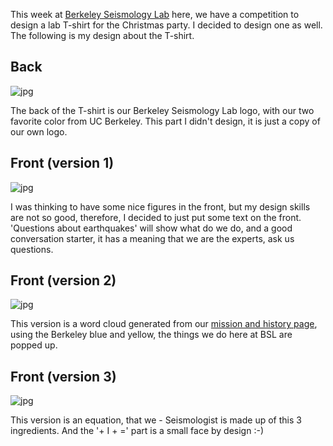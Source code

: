 This week at [Berkeley Seismology Lab](http://seismo.berkeley.edu/) here, we have a competition to design a lab T-shirt for the Christmas party. I decided to design one as well. The following is my design about the T-shirt. 

## Back

![jpg](https://raw.githubusercontent.com/qingkaikong/blog/master/2017_28_T-shirt-competition/figures/back.jpg)

The back of the T-shirt is our Berkeley Seismology Lab logo, with our two favorite color from UC Berkeley. This part I didn't design, it is just a copy of our own logo. 

## Front (version 1)

![jpg](https://raw.githubusercontent.com/qingkaikong/blog/master/2017_28_T-shirt-competition/figures/front_1.jpg)

I was thinking to have some nice figures in the front, but my design skills are not so good, therefore, I decided to just put some text on the front. 'Questions about earthquakes' will show what do we do, and a good conversation starter, it has a meaning that we are the experts, ask us questions. 

## Front (version 2)

![jpg](https://raw.githubusercontent.com/qingkaikong/blog/master/2017_28_T-shirt-competition/figures/front_2.jpg)

This version is a word cloud generated from our [mission and history page](http://seismo.berkeley.edu/seismo.overview.html), using the Berkeley blue and yellow, the things we do here at BSL are popped up. 

## Front (version 3)

![jpg](https://raw.githubusercontent.com/qingkaikong/blog/master/2017_28_T-shirt-competition/figures/front_3.jpg)

This version is an equation, that we - Seismologist is made up of this 3 ingredients. And the '+ I + =' part is a small face by design :-)